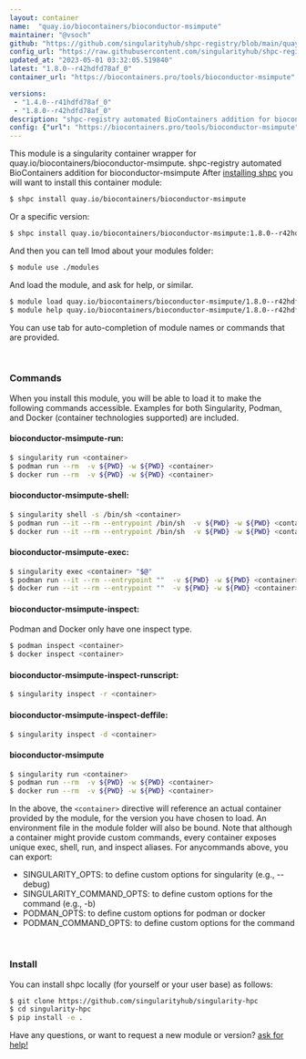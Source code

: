 ```yaml
---
layout: container
name:  "quay.io/biocontainers/bioconductor-msimpute"
maintainer: "@vsoch"
github: "https://github.com/singularityhub/shpc-registry/blob/main/quay.io/biocontainers/bioconductor-msimpute/container.yaml"
config_url: "https://raw.githubusercontent.com/singularityhub/shpc-registry/main/quay.io/biocontainers/bioconductor-msimpute/container.yaml"
updated_at: "2023-05-01 03:32:05.519840"
latest: "1.8.0--r42hdfd78af_0"
container_url: "https://biocontainers.pro/tools/bioconductor-msimpute"

versions:
 - "1.4.0--r41hdfd78af_0"
 - "1.8.0--r42hdfd78af_0"
description: "shpc-registry automated BioContainers addition for bioconductor-msimpute"
config: {"url": "https://biocontainers.pro/tools/bioconductor-msimpute", "maintainer": "@vsoch", "description": "shpc-registry automated BioContainers addition for bioconductor-msimpute", "latest": {"1.8.0--r42hdfd78af_0": "sha256:24e167f5f4a501e2561bac0dc76b65dad41ea35008feaac79952d34a26ab8b2e"}, "tags": {"1.4.0--r41hdfd78af_0": "sha256:4176ec6d112d6b28128199960353ae2b671cf5573d2b8a496e1b5f8f208ac399", "1.8.0--r42hdfd78af_0": "sha256:24e167f5f4a501e2561bac0dc76b65dad41ea35008feaac79952d34a26ab8b2e"}, "docker": "quay.io/biocontainers/bioconductor-msimpute"}
---
```


This module is a singularity container wrapper for quay.io/biocontainers/bioconductor-msimpute.
shpc-registry automated BioContainers addition for bioconductor-msimpute
After [installing shpc](#install) you will want to install this container module:


```bash
$ shpc install quay.io/biocontainers/bioconductor-msimpute
```

Or a specific version:

```bash
$ shpc install quay.io/biocontainers/bioconductor-msimpute:1.8.0--r42hdfd78af_0
```

And then you can tell lmod about your modules folder:

```bash
$ module use ./modules
```

And load the module, and ask for help, or similar.

```bash
$ module load quay.io/biocontainers/bioconductor-msimpute/1.8.0--r42hdfd78af_0
$ module help quay.io/biocontainers/bioconductor-msimpute/1.8.0--r42hdfd78af_0
```

You can use tab for auto-completion of module names or commands that are provided.

<br>

### Commands

When you install this module, you will be able to load it to make the following commands accessible.
Examples for both Singularity, Podman, and Docker (container technologies supported) are included.

#### bioconductor-msimpute-run:

```bash
$ singularity run <container>
$ podman run --rm  -v ${PWD} -w ${PWD} <container>
$ docker run --rm  -v ${PWD} -w ${PWD} <container>
```

#### bioconductor-msimpute-shell:

```bash
$ singularity shell -s /bin/sh <container>
$ podman run --it --rm --entrypoint /bin/sh  -v ${PWD} -w ${PWD} <container>
$ docker run --it --rm --entrypoint /bin/sh  -v ${PWD} -w ${PWD} <container>
```

#### bioconductor-msimpute-exec:

```bash
$ singularity exec <container> "$@"
$ podman run --it --rm --entrypoint ""  -v ${PWD} -w ${PWD} <container> "$@"
$ docker run --it --rm --entrypoint ""  -v ${PWD} -w ${PWD} <container> "$@"
```

#### bioconductor-msimpute-inspect:

Podman and Docker only have one inspect type.

```bash
$ podman inspect <container>
$ docker inspect <container>
```

#### bioconductor-msimpute-inspect-runscript:

```bash
$ singularity inspect -r <container>
```

#### bioconductor-msimpute-inspect-deffile:

```bash
$ singularity inspect -d <container>
```



#### bioconductor-msimpute

```bash
$ singularity run <container>
$ podman run --rm  -v ${PWD} -w ${PWD} <container>
$ docker run --rm  -v ${PWD} -w ${PWD} <container>
```


In the above, the `<container>` directive will reference an actual container provided
by the module, for the version you have chosen to load. An environment file in the
module folder will also be bound. Note that although a container
might provide custom commands, every container exposes unique exec, shell, run, and
inspect aliases. For anycommands above, you can export:

 - SINGULARITY_OPTS: to define custom options for singularity (e.g., --debug)
 - SINGULARITY_COMMAND_OPTS: to define custom options for the command (e.g., -b)
 - PODMAN_OPTS: to define custom options for podman or docker
 - PODMAN_COMMAND_OPTS: to define custom options for the command

<br>

### Install

You can install shpc locally (for yourself or your user base) as follows:

```bash
$ git clone https://github.com/singularityhub/singularity-hpc
$ cd singularity-hpc
$ pip install -e .
```

Have any questions, or want to request a new module or version? [ask for help!](https://github.com/singularityhub/singularity-hpc/issues)